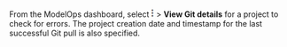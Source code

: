 From the ModelOps dashboard, select ![Kebab menu.](Images/kbt1547502809538.png) > **View Git details** for a project to check for errors. The project creation date and timestamp for the last successful Git pull is also specified.

